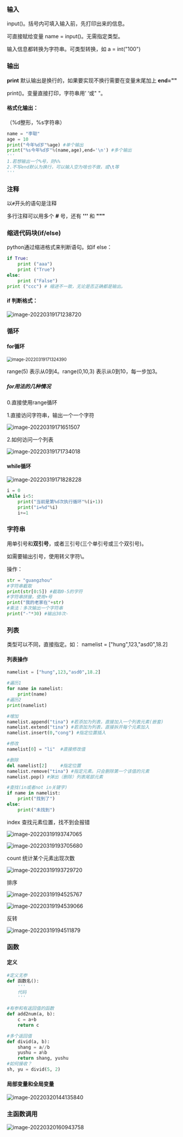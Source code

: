 ### 输入

input()。括号内可填入输入前，先打印出来的信息。

可直接赋给变量 name = input()。无需指定类型。

输入信息都转换为字符串。可类型转换，如 a = int("100")

### 输出

**print** 默认输出是换行的，如果要实现不换行需要在变量末尾加上 **end=""**

print()。变量直接打印，字符串用’ ‘或" "。

#### 格式化输出：

（%d整形，%s字符串）

```python
name = "李聪"
age = 10
print("今年%d岁"%age) #单个输出
print("%s今年%d岁"%(name,age),end='\n') #多个输出
'''
1.若想输出一个%号，则%%
2.不写end默认为换行，可以输入空为啥也不做，或\t等
'''
```

### 注释

以`#`开头的语句是注释

多行注释可以用多个 **#** 号，还有 **'''** 和 **"""**

### 缩进代码块(if/else)

python通过缩进格式来判断语句。如if else：

```python
if True: 
    print ("aaa") 
    print ("True") 
else:
    print ("False") 
print ("ccc") # 缩进不一致，无论是否正确都是输出。
```

#### if 判断格式：

![image-20220319171238720](C:\Users\10275\AppData\Roaming\Typora\typora-user-images\image-20220319171238720.png)

### 循环

#### for循环

<img src="C:\Users\10275\AppData\Roaming\Typora\typora-user-images\image-20220319171324390.png" alt="image-20220319171324390" style="zoom:80%;" />

range(5) 表示从0到4。range(0,10,3) 表示从0到10，每一步加3。

##### for用法的几种情况

0.直接使用range循环

1.直接访问字符串，输出一个一个字符

![image-20220319171651507](C:\Users\10275\AppData\Roaming\Typora\typora-user-images\image-20220319171651507.png)

2.如何访问一个列表

![image-20220319171734018](C:\Users\10275\AppData\Roaming\Typora\typora-user-images\image-20220319171734018.png)



#### while循环

![image-20220319171828228](C:\Users\10275\AppData\Roaming\Typora\typora-user-images\image-20220319171828228.png)

```python
i = 0 
while i<5: 
    print("当前是第%d次执行循环"%(i+1)) 
    print("i=%d"%i) 
    i+=1
```



### 字符串

用单引号和**双引号**，或者三引号(三个单引号或三个双引号)。

如需要输出引号，使用转义字符\。

操作：

```python
str = "guangzhou"
#字符串截取
print(str[0:5]) #截取0-5的字符
#字符串拼接，使用+号
print("我的老家在"+str)
#乘法：多次输出一个字符串
print("-"*30) #输出30次-
```



### 列表

类型可以不同，直接指定。如： namelist = ["hung",123,"asd0",18.2]

#### 列表操作

```python
namelist = ["hung",123,"asd0",18.2]

#遍历1
for name in namelist:
    print(name)
#遍历2
print(namelist)  

#增加
namelist.append("tina") #若添加为列表，直接加入一个列表元素(嵌套)
namelist.extend("tina") #若添加为列表，直接拆开每个元素加入
namelist.insert(0,"cong") #指定位置插入

#修改
namelist[0] = "li"	#直接修改值

#删除
del namelist[2] 	#指定位置
namelist.remove("tina")	#指定元素。只会删除第一个该值的元素
namelist.pop() #弹出（删除）列表尾部元素

#查找(in或者not in关键字)
if name in namelist:
	print("找到了")
else:
    print("未找到")
```





index 查找元素位置，找不到会报错

![image-20220319193747065](C:\Users\10275\AppData\Roaming\Typora\typora-user-images\image-20220319193747065.png)

![image-20220319193705680](C:\Users\10275\AppData\Roaming\Typora\typora-user-images\image-20220319193705680.png)

count 统计某个元素出现次数

![image-20220319193729720](C:\Users\10275\AppData\Roaming\Typora\typora-user-images\image-20220319193729720.png)

排序

![image-20220319194525767](C:\Users\10275\AppData\Roaming\Typora\typora-user-images\image-20220319194525767.png)

![image-20220319194539066](C:\Users\10275\AppData\Roaming\Typora\typora-user-images\image-20220319194539066.png)

反转

![image-20220319194511879](C:\Users\10275\AppData\Roaming\Typora\typora-user-images\image-20220319194511879.png)



### 函数

#### 定义

```python
#定义无参
def 函数名(): 
	'''
	代码
	'''

#有参和有返回值的函数
def add2num(a, b): 
	c = a+b 
	return c

#多个返回值
def divid(a, b): 
    shang = a//b 
    yushu = a%b 
    return shang, yushu 
#如何接收？
sh, yu = divid(5, 2)
```

#### 局部变量和全局变量

![image-20220320144135840](C:\Users\10275\AppData\Roaming\Typora\typora-user-images\image-20220320144135840.png)



### 主函数调用

![image-20220320160943758](C:\Users\10275\AppData\Roaming\Typora\typora-user-images\image-20220320160943758.png)
